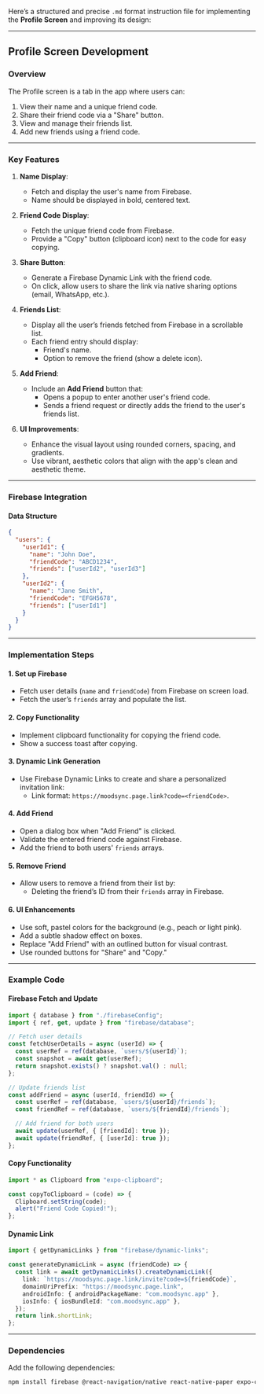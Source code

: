 Here’s a structured and precise `.md` format instruction file for implementing the **Profile Screen** and improving its design:

---

## Profile Screen Development

### **Overview**

The Profile screen is a tab in the app where users can:

1. View their name and a unique friend code.
2. Share their friend code via a "Share" button.
3. View and manage their friends list.
4. Add new friends using a friend code.

---

### **Key Features**

1. **Name Display**:

   - Fetch and display the user's name from Firebase.
   - Name should be displayed in bold, centered text.

2. **Friend Code Display**:

   - Fetch the unique friend code from Firebase.
   - Provide a "Copy" button (clipboard icon) next to the code for easy copying.

3. **Share Button**:

   - Generate a Firebase Dynamic Link with the friend code.
   - On click, allow users to share the link via native sharing options (email, WhatsApp, etc.).

4. **Friends List**:

   - Display all the user’s friends fetched from Firebase in a scrollable list.
   - Each friend entry should display:
     - Friend's name.
     - Option to remove the friend (show a delete icon).

5. **Add Friend**:

   - Include an **Add Friend** button that:
     - Opens a popup to enter another user's friend code.
     - Sends a friend request or directly adds the friend to the user's friends list.

6. **UI Improvements**:
   - Enhance the visual layout using rounded corners, spacing, and gradients.
   - Use vibrant, aesthetic colors that align with the app's clean and aesthetic theme.

---

### **Firebase Integration**

#### **Data Structure**

```json
{
  "users": {
    "userId1": {
      "name": "John Doe",
      "friendCode": "ABCD1234",
      "friends": ["userId2", "userId3"]
    },
    "userId2": {
      "name": "Jane Smith",
      "friendCode": "EFGH5678",
      "friends": ["userId1"]
    }
  }
}
```

---

### **Implementation Steps**

#### 1. **Set up Firebase**

- Fetch user details (`name` and `friendCode`) from Firebase on screen load.
- Fetch the user’s `friends` array and populate the list.

#### 2. **Copy Functionality**

- Implement clipboard functionality for copying the friend code.
- Show a success toast after copying.

#### 3. **Dynamic Link Generation**

- Use Firebase Dynamic Links to create and share a personalized invitation link:
  - Link format: `https://moodsync.page.link?code=<friendCode>`.

#### 4. **Add Friend**

- Open a dialog box when "Add Friend" is clicked.
- Validate the entered friend code against Firebase.
- Add the friend to both users' `friends` arrays.

#### 5. **Remove Friend**

- Allow users to remove a friend from their list by:
  - Deleting the friend’s ID from their `friends` array in Firebase.

#### 6. **UI Enhancements**

- Use soft, pastel colors for the background (e.g., peach or light pink).
- Add a subtle shadow effect on boxes.
- Replace "Add Friend" with an outlined button for visual contrast.
- Use rounded buttons for "Share" and "Copy."

---

### **Example Code**

#### Firebase Fetch and Update

```typescript
import { database } from "./firebaseConfig";
import { ref, get, update } from "firebase/database";

// Fetch user details
const fetchUserDetails = async (userId) => {
  const userRef = ref(database, `users/${userId}`);
  const snapshot = await get(userRef);
  return snapshot.exists() ? snapshot.val() : null;
};

// Update friends list
const addFriend = async (userId, friendId) => {
  const userRef = ref(database, `users/${userId}/friends`);
  const friendRef = ref(database, `users/${friendId}/friends`);

  // Add friend for both users
  await update(userRef, { [friendId]: true });
  await update(friendRef, { [userId]: true });
};
```

#### Copy Functionality

```javascript
import * as Clipboard from "expo-clipboard";

const copyToClipboard = (code) => {
  Clipboard.setString(code);
  alert("Friend Code Copied!");
};
```

#### Dynamic Link

```typescript
import { getDynamicLinks } from "firebase/dynamic-links";

const generateDynamicLink = async (friendCode) => {
  const link = await getDynamicLinks().createDynamicLink({
    link: `https://moodsync.page.link/invite?code=${friendCode}`,
    domainUriPrefix: "https://moodsync.page.link",
    androidInfo: { androidPackageName: "com.moodsync.app" },
    iosInfo: { iosBundleId: "com.moodsync.app" },
  });
  return link.shortLink;
};
```

---

### **Dependencies**

Add the following dependencies:

```bash
npm install firebase @react-navigation/native react-native-paper expo-clipboard
```
